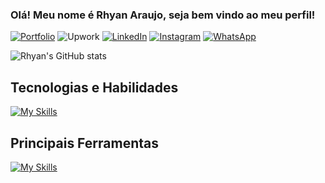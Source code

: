 ### Olá! Meu nome é Rhyan Araujo, seja bem vindo ao meu perfil!

[![Portfolio](https://img.shields.io/badge/Portfolio-%23000000.svg?style=for-the-badge&logo=firefox&logoColor=#FF7139)](https://full-stack-rhyan.netlify.app)
![Upwork](https://img.shields.io/badge/UpWork-6FDA44?style=for-the-badge&logo=Upwork&logoColor=white)
[![LinkedIn](https://img.shields.io/badge/linkedin-%230077B5.svg?style=for-the-badge&logo=linkedin&logoColor=white)](https://www.linkedin.com/in/rhyan-araujo-chaves/)
[![Instagram](https://img.shields.io/badge/Instagram-%23E4405F.svg?style=for-the-badge&logo=Instagram&logoColor=white)](https://www.instagram.com/eiryder/)
[![WhatsApp](https://img.shields.io/badge/WhatsApp-25D366?style=for-the-badge&logo=whatsapp&logoColor=white)](https://api.whatsapp.com/send/?phone=5511984793655&text=Mande+uma+mensagem+&type=phone_number&app_absent=0)

![Rhyan's GitHub stats](https://github-readme-stats.vercel.app/api?username=oiRhyan&show_icons=true&theme=tokyonight)

## Tecnologias e Habilidades

[![My Skills](https://skillicons.dev/icons?i=html,css,javascript,python,java,react,nextjs,mysql,prisma,sass,tailwind,git,github,&perline=7)](https://skillicons.dev)

## Principais Ferramentas

[![My Skills](https://skillicons.dev/icons?i=windows,kali,vscode,idea,linux&perline=7)](https://skillicons.dev)
